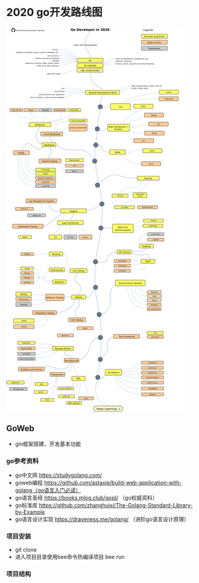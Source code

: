 # 2020 go开发路线图
![RoadMap](https://github.com/zhanghuixi/goweb/blob/master/golang-2020-roadmap.png)
## GoWeb
- gin框架搭建，开发基本功能

### go参考资料
- go中文网     https://studygolang.com/
- goweb编程    https://github.com/astaxie/build-web-application-with-golang（go语言入门必读）
- go语言圣经    https://books.mlog.club/gopl/ （go权威资料）
- go标准库      https://github.com/zhanghuixi/The-Golang-Standard-Library-by-Example
- go语言设计实现 https://draveness.me/golang/ （进阶go语言设计原理）



### 项目安装
- git clone
- 进入项目目录使用bee命令热编译项目 bee run

### 项目结构